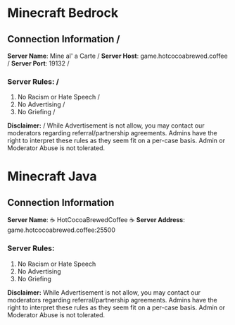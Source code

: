 # Minecraft Bedrock
## __**Connection Information**__ / 
**Server Name**: Mine al' a Carte /
**Server Host**: game.hotcocoabrewed.coffee /
**Server Port**: 19132 /

### __Server Rules:__ /

1. No Racism or Hate Speech /
2. No Advertising /
3. No Griefing /

__Disclaimer:__ /
While Advertisement is not allow, you may contact our moderators regarding referral/partnership agreements.
Admins have the right to interpret these rules as they seem fit on a per-case basis.
Admin or Moderator Abuse is not tolerated.


# Minecraft Java
## __**Connection Information**__
**Server Name**: :coffee: HotCocoaBrewedCoffee :coffee:
**Server Address**: game.hotcocoabrewed.coffee:25500

### __Server Rules:__
1. No Racism or Hate Speech
2. No Advertising
3. No Griefing

__Disclaimer:__
While Advertisement is not allow, you may contact our moderators regarding referral/partnership agreements.
Admins have the right to interpret these rules as they seem fit on a per-case basis.
Admin or Moderator Abuse is not tolerated.
